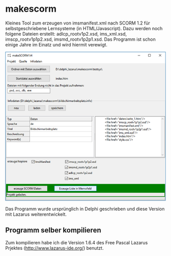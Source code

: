 # makescorm
Kleines Tool zum erzeugen von imsmanifest.xml  nach SCORM 1.2 für selbstgeschriebene Lernsysteme (in HTML/Javascript).
Dazu werden noch folgene Dateien erstellt: adlcp_rootv1p2.xsd, ims_xml.xsd, imscp_rootv1p1p2.xsd, imsmd_rootv1p2p1.xsd.
Das Programm ist schon einige Jahre im Einatz und wird hiermit verewigt.

<img src="https://github.com/polygontwist/makescorm/blob/master/screenshot.png" alt="Screenshot">

Das Programm wurde ursprünglich in Delphi geschrieben und diese Version mit Lazarus weiterentwickelt.

## Programm selber kompilieren

Zum kompilieren habe ich die Version 1.6.4 des Free Pascal Lazarus Prjektes (http://www.lazarus-ide.org/) benutzt.
